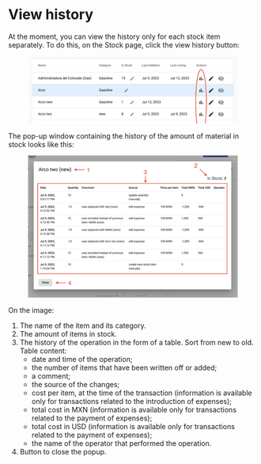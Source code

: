 # View history

At the moment, you can view the history only for each stock item separately. To do this, on the Stock page, click the view history button:

<figure><img src="../../../.gitbook/assets/Screenshot 2023-07-12 at 19.50.16.png" alt=""><figcaption></figcaption></figure>

The pop-up window containing the history of the amount of material in stock looks like this:

<figure><img src="../../../.gitbook/assets/Screenshot 2023-07-12 at 19.51.41 (1).png" alt=""><figcaption></figcaption></figure>

On the image:&#x20;

1. The name of the item and its category.&#x20;
2. The amount of items in stock.&#x20;
3. The history of the operation in the form of a table. Sort from new to old. Table content:&#x20;
   * date and time of the operation;&#x20;
   * the number of items that have been written off or added;&#x20;
   * a comment;&#x20;
   * the source of the changes;&#x20;
   * cost per item, at the time of the transaction (information is available only for transactions related to the introduction of expenses);&#x20;
   * total cost in MXN (information is available only for transactions related to the payment of expenses);&#x20;
   * total cost in USD (information is available only for transactions related to the payment of expenses);&#x20;
   * the name of the operator that performed the operation.
4. Button to close the popup.
